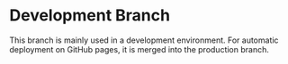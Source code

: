 # Development Branch
This branch is mainly used in a development environment. For automatic deployment on GitHub pages, it is merged into the production branch.
